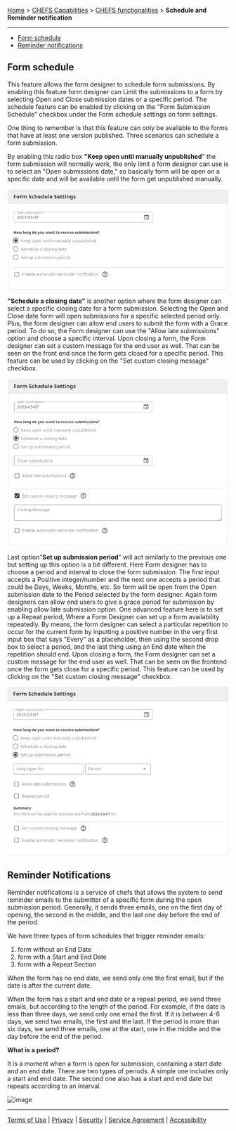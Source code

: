 [Home](index) > [CHEFS Capabilities](CHEFS-Capabilities) > [CHEFS functionalities](CHEFS-functionalities) > **Schedule and Reminder notification**
***


- [Form schedule](#Form-schedule)
- [Reminder notifications](#Reminder-notifications)

## Form schedule 

This feature allows the form designer to schedule form submissions. By enabling this feature form designer can Limit the submissions to a form by selecting Open and Close submission dates or a specific period. The schedule feature can be enabled by clicking on the "Form Submission Schedule" checkbox under the Form schedule settings on form settings. 

One thing to remember is that this feature can only be available to the forms that have at least one version published. Three scenarios can schedule a form submission.

By enabling this radio box **"Keep open until manually unpublished**" the form submission will normally work, the only limit a form designer can use is to select an "Open submissions date," so basically form will be open on a specific date and will be available until the form get unpublished manually.

![image](images/sr1.png)


**"Schedule a closing date"** is another option where the form designer can select a specific closing date for a form submission. Selecting the Open and Close date form will open submissions for a specific selected period only. Plus, the form designer can allow end users to submit the form with a Grace period. To do so, the Form designer can use the "Allow late submissions" option and choose a specific interval.
Upon closing a form, the Form designer can set a custom message for the end user as well. That can be seen on the front end once the form gets closed for a specific period. This feature can be used by clicking on the "Set custom closing message" checkbox.

![image](images/sr2.png)



Last option"**Set up submission period**" will act similarly to the previous one but setting up this option is a bit different. Here Form designer has to choose a period and interval to close the form submission. The first input accepts a Positive integer/number and the next one accepts a period that could be Days, Weeks, Months, etc. So form will be open from the Open submission date to the Period selected by the form designer. Again form designers can allow end users to give a grace period for submission by enabling allow late submission option.
One advanced feature here is to set up a Repeat period, Where a Form Designer can set up a form availability repeatedly. By means, the form designer can select a particular repetition to occur for the current form by inputting a positive number in the very first input box that says "Every" as a placeholder, then using the second drop box to select a period, and the last thing using an End date when the repetition should end.
Upon closing a form, the Form designer can set a custom message for the end user as well. That can be seen on the frontend once the form gets close for a specific period. This feature can be used by clicking on the "Set custom closing message" checkbox.

![image](images/sr3.png)

## Reminder Notifications
<!-- **[Back to top](#top)** -->

Reminder notifications is a service of chefs that allows the system to send reminder emails to the submitter of a specific form during the open submission period. Generally, it sends three emails, one on the first day of opening, the second in the middle, and the last one day before the end of the period.

We have three types of form schedules that trigger reminder emails:

1. form without an End Date
1. form with a Start and End Date
1. form with a Repeat Section

When the form has no end date, we send only one the first email, but if the date is after the current date.

When the form has a start and end date or a repeat period, we send three emails, but according to the length of the period. For example, if the date is less than three days, we send only one email the first. If it is between 4-6 days, we send two emails, the first and the last. If the period is more than six days, we send three emails, one at the start, one in the middle and the day before the end of the period. 

**What is a period?**

It is a moment when a form is open for submission, containing a start date and an end date. There are two types of periods. A simple one includes only a start and end date. The second one also has a start and end date but repeats according to an interval. 

![image](images/sr4)

<!-- **[Back to top](#top)** -->

***
[Terms of Use](Terms-of-Use) | [Privacy](Privacy) | [Security](Security) | [Service Agreement](Service-Agreement) | [Accessibility](Accessibility)